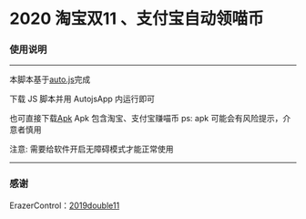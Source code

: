# 2020 淘宝双11 、支付宝自动领喵币

### 使用说明

---

本脚本基于[auto.js](https://github.com/hyb1996/Auto.js)完成

下载 JS 脚本并用 AutojsApp 内运行即可

也可直接下载[Apk](https://github.com/RoarRain/2020TaoBao1111/releases/) Apk 包含淘宝、支付宝赚喵币 ps: apk 可能会有风险提示，介意者慎用

注意: 需要给软件开启无障碍模式才能正常使用

---

### 感谢

ErazerControl：[2019double11](https://github.com/ErazerControl/2019double11)
